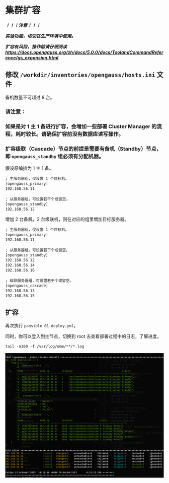 # 集群扩容

***！！！注意！！！***

***实验功能，切勿在生产环境中使用。***

***扩容有风险，操作前请仔细阅读 https://docs.opengauss.org/zh/docs/5.0.0/docs/ToolandCommandReference/gs_expansion.html***

## 修改 `/workdir/inventories/opengauss/hosts.ini` 文件

备机数量不可超过 8 台。

### 请注意：

### 如果是对 1 主 1 备进行扩容，会增加一些部署 Cluster Manager 的流程，耗时较长。请确保扩容前没有数据库读写操作。

### 扩容级联（Cascade）节点的前提是需要有备机（Standby）节点，即  `opengauss_standby` 组必须有分配机器。

假设原编排为 1 主 1 备。

```
; 主服务器组，仅设置 1 个目标机。
[opengauss_primary]
192.168.56.11

; 从服务器组，可设置若干个或留空。
[opengauss_standby]
192.168.56.12
```

增加 2 台备机，2 台级联机，则在对应的组里增加目标服务器。

```
; 主服务器组，仅设置 1 个目标机。
[opengauss_primary]
192.168.56.11

; 从服务器组，可设置若干个或留空。
[opengauss_standby]
192.168.56.12
192.168.56.14
192.168.56.16

; 级联服务器组，可设置若干个或留空。
[opengauss_cascade]
192.168.56.13
192.168.56.15

```

## 扩容

再次执行 `pansible 01-deploy.yml`。

同时，你可以登入到主节点，切换到 root 去查看部署过程中的日志，了解进度。

```
tail -n100 -f /var/log/omm/**/*.log
```

![扩容结果](imgs/23-10-13_1155_909.png)